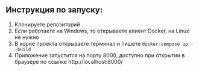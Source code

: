 ## Инструкция по запуску:

1. Клонируете репозиторий
2. Если работаете на Windows, то открываете клиент Docker, на Linux не нужно
3. В корне проекта открываете терминал и пишете
`docker-compose up --build`
4. Приложение запустится на порту 8000, доступно при открытии в браузере по ссылке http://localhost:8000/
